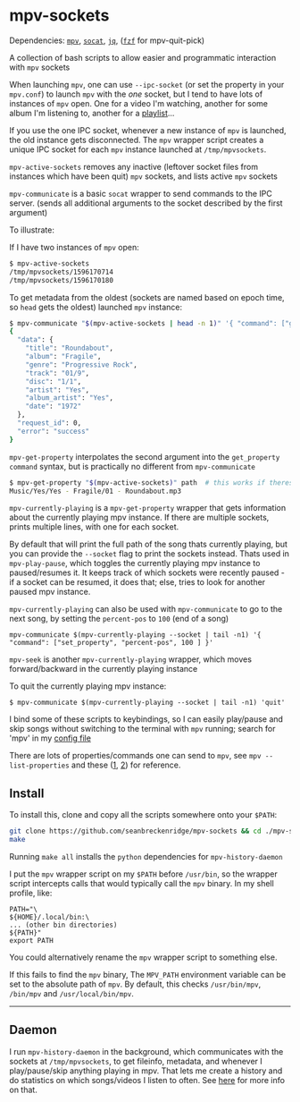 # mpv-sockets

Dependencies: [`mpv`](https://mpv.io/), [`socat`](https://github.com/craSH/socat), [`jq`](https://github.com/stedolan/jq), ([`fzf`](https://github.com/junegunn/fzf) for mpv-quit-pick)

A collection of bash scripts to allow easier and programmatic interaction with `mpv` sockets

When launching `mpv`, one can use `--ipc-socket` (or set the property in your `mpv.conf`) to launch `mpv` with the _one_ socket, but I tend to have lots of instances of `mpv` open. One for a video I'm watching, another for some album I'm listening to, another for a [playlist](https://github.com/seanbreckenridge/plaintext-playlist)...

If you use the one IPC socket, whenever a new instance of `mpv` is launched, the old instance gets disconnected. The `mpv` wrapper script creates a unique IPC socket for each `mpv` instance launched at `/tmp/mpvsockets`.

`mpv-active-sockets` removes any inactive (leftover socket files from instances which have been quit) `mpv` sockets, and lists active `mpv` sockets

`mpv-communicate` is a basic `socat` wrapper to send commands to the IPC server. (sends all additional arguments to the socket described by the first argument)

To illustrate:

If I have two instances of `mpv` open:

```bash
$ mpv-active-sockets
/tmp/mpvsockets/1596170714
/tmp/mpvsockets/1596170180
```

To get metadata from the oldest (sockets are named based on epoch time, so `head` gets the oldest) launched `mpv` instance:

```bash
$ mpv-communicate "$(mpv-active-sockets | head -n 1)" '{ "command": ["get_property", "metadata"] }' | jq
{
  "data": {
    "title": "Roundabout",
    "album": "Fragile",
    "genre": "Progressive Rock",
    "track": "01/9",
    "disc": "1/1",
    "artist": "Yes",
    "album_artist": "Yes",
    "date": "1972"
  },
  "request_id": 0,
  "error": "success"
}
```

`mpv-get-property` interpolates the second argument into the `get_property` `command` syntax, but is practically no different from `mpv-communicate`

```bash
$ mpv-get-property "$(mpv-active-sockets)" path  # this works if theres only one instance of mpv active
Music/Yes/Yes - Fragile/01 - Roundabout.mp3
```

`mpv-currently-playing` is a `mpv-get-property` wrapper that gets information about the currently playing mpv instance. If there are multiple sockets, prints multiple lines, with one for each socket.

By default that will print the full path of the song thats currently playing, but you can provide the `--socket` flag to print the sockets instead. Thats used in `mpv-play-pause`, which toggles the currently playing mpv instance to paused/resumes it. It keeps track of which sockets were recently paused - if a socket can be resumed, it does that; else, tries to look for another paused mpv instance.

`mpv-currently-playing` can also be used with `mpv-communicate` to go to the next song, by setting the `percent-pos` to `100` (end of a song)

`mpv-communicate $(mpv-currently-playing --socket | tail -n1) '{ "command": ["set_property", "percent-pos", 100 ] }'`

`mpv-seek` is another `mpv-currently-playing` wrapper, which moves forward/backward in the currently playing instance

To quit the currently playing mpv instance:

`$ mpv-communicate $(mpv-currently-playing --socket | tail -n1) 'quit'`

I bind some of these scripts to keybindings, so I can easily play/pause and skip songs without switching to the terminal with `mpv` running; search for 'mpv' in my [config file](https://sean.fish/d/i3/config)

There are lots of properties/commands one can send to `mpv`, see `mpv --list-properties` and these ([1](https://stackoverflow.com/q/35013075/9348376), [2](https://stackoverflow.com/q/62582594/9348376)) for reference.

## Install

To install this, clone and copy all the scripts somewhere onto your `$PATH`:

```bash
git clone https://github.com/seanbreckenridge/mpv-sockets && cd ./mpv-sockets
make
```

Running `make all` installs the `python` dependencies for `mpv-history-daemon`

I put the `mpv` wrapper script on my `$PATH` before `/usr/bin`, so the wrapper script intercepts calls that would typically call the `mpv` binary. In my shell profile, like:

```
PATH="\
${HOME}/.local/bin:\
... (other bin directories)
${PATH}"
export PATH
```

You could alternatively rename the `mpv` wrapper script to something else.

If this fails to find the `mpv` binary, The `MPV_PATH` environment variable can be set to the absolute path of `mpv`. By default, this checks `/usr/bin/mpv`, `/bin/mpv` and `/usr/local/bin/mpv`.

---

## Daemon

I run `mpv-history-daemon` in the background, which communicates with the sockets at `/tmp/mpvsockets`, to get fileinfo, metadata, and whenever I play/pause/skip anything playing in mpv. That lets me create a history and do statistics on which songs/videos I listen to often. See [here](./DAEMON.md) for more info on that.
